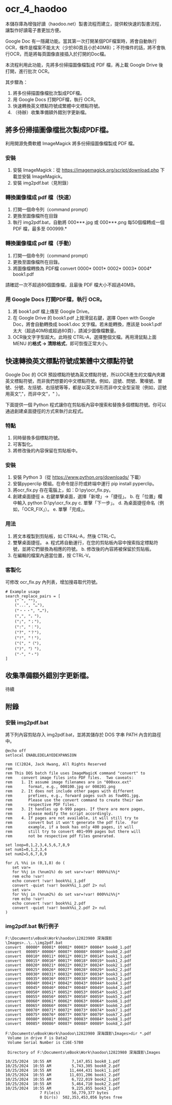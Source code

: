 # ocr_4_haodoo

本儲存庫為增強好讀（haodoo.net）製書流程而建立，提供較快速的製書流程，讓製作好讀電子書更加方便。

Google Doc 有一隱藏功能。當其第一次打開某個PDF檔案時，將會自動執行OCR，條件是檔案不能太大（少於80頁且小於40MB）；不符條件的話，將不會執行OCR，而是將每頁圖像直接插入於打開的Doc檔。

本流程利用此功能，先將多份掃描圖像檔製成 PDF 檔，再上載 Google Drive 後打開，進行批次 OCR。

其步驟為：

1. 將多份掃描圖像檔批次製成PDF檔。
1. 用 Google Docs 打開PDF檔，執行 OCR。
1. 快速轉換英文標點符號成繁體中文標點符號。
1. （待辦）收集準備額外錯別字更新檔。

## 將多份掃描圖像檔批次製成PDF檔。

利用開源免費軟體 ImageMagick 將多份掃描圖像檔製成 PDF 檔。

### 安裝

1. 安裝 ImageMagick：從 https://imagemagick.org/script/download.php 下載並安裝 ImageMagick。
2. 安裝 img2pdf.bat（見附錄）

### 轉換圖像檔成 pdf 檔（快速）

1. 打開一個命令列（command prompt）
2. 更換至圖像檔所在目錄
3. 執行 img2pdf.bat，自動將 000***.jpg 或 000***.png 每50個檔轉成一個 PDF 檔，最多至 000999.*

### 轉換圖像檔成 pdf 檔（手動）

1. 打開一個命令列（command prompt）
2. 更換至圖像檔所在目錄。
3. 將圖像檔轉換為 PDF檔
	convert 0000* 0001* 0002* 0003* 0004* book1.pdf

請確認一次不超過80個圖像檔，且最後 PDF 檔大小不超過40MB。

### 用 Google Docs 打開PDF檔，執行 OCR。

1. 將 book1.pdf 檔上傳至 Google Drive。
2. 在 Google Drive 的 book1.pdf 上按滑鼠右鍵，選擇 Open with Google Doc，將會自動轉換成 book1.doc 文字檔。若未能轉換，應該是 book1.pdf 太大（超過40MB或超過80頁），請減少圖像檔數量。
3. OCR後文字字型超大。此時按 CTRL-A，選擇整個文檔。再用滑鼠點上面 MENU 的**格式 -> 清除格式**，即可恢復正常大小。

## 快速轉換英文標點符號成繁體中文標點符號

Google Doc 的 OCR 預設標點符號為英文標點符號，所以OCR產生的文檔內夾雜英文標點符號，而非我們想要的中文標點符號。例如，逗號、問號、驚嘆號、冒號、分號、左括號、右括號等等，都是以英文半形而非中文全型呈現（例如，逗號用英文","，而非中文"，" ）。

下面提供一個 Python 程式讓你在剪貼板內容中搜索和替換多個標點符號。你可以通過創建桌面捷徑的方式來執行此程式。

### 特點

1. 同時替換多個標點符號。
2. 可客製化。
3. 將修改後的內容保留在剪貼板中。

### 安裝

1. 安裝 Python 3（從 https://www.python.org/downloads/ 下載）
2. 安裝pyperclip 模組。在命令提示符或終端中運行 pip install pyperclip。
3. 將ocr_fix.py 存在電腦上，如：D:\py\ocr_fix.py。
4. 創建桌面捷徑
	a. 右鍵單擊桌面，選擇「新增」->「捷徑」。
	b. 在「位置」欄中輸入 python D:\py\ocr_fix.py
	c. 單擊「下一步」。
	d. 為桌面捷徑命名（例如，「OCR_FIX」）。
	e. 單擊「完成」。

### 用法

1. 將文本複製到剪貼板，如 CTRAL-A，然後 CTRL-C。
2. 雙擊桌面捷徑。
	a. 程式將自動運行，在您的剪貼板內容中搜索指定標點符號，並將它們替換為相應的符號。
	b. 修改後的內容將被保留於剪貼板。
3. 在編輯的檔案內適當位置，按 CTRL-V。

### 客製化

可修改 ocr_fix.py 內列表，增加搜尋取代符號。

```
# Example usage
search_replace_pairs = [
    (" ", ""),
    ("...", "…"),
    ("・・・", "…"),
    (",", "，"),
    (";", "；"),
    (":", "："),
    ("?", "？"),
    ("!", "！"),
    ("(", "（"),
    (")", "）"),
    ("·", "・")
]
```
## 收集準備額外錯別字更新檔。

待續

## 附錄

### 安裝 img2pdf.bat

將下列內容剪貼存入 img2pdf.bat，並將其儲存於 DOS 字串 PATH 內含的路徑中。

```
@echo off
setlocal ENABLEDELAYEDEXPANSION

rem (C)2024, Jack Hwang, All Rights Reserved
rem
rem This DOS batch file uses ImageMagicK command "convert" to
rem    convert image files into PDF files.  Two caveats:
rem    1. It assume image filenames are in "000xxx.ext"
rem       format, e.g., 000100.jpg or 000201.png
rem    2. It does not include other pages with different
rem       prefixes, e.g., forward pages such as fow001.jpg.
rem       Please use the convert command to create their own
rem       respective PDF files.
rem    3. It handles up 0-999 pages. If there are more pages,
rem       please modify the script accordingly.
rem    4. If pages are not available, it will still try to
rem       convert but it won't generate the pdf file.  For
rem       example, if a book has only 400 pages, it will
rem       still try to convert 401~999 pages but there will
rem       not be respective pdf files generated.

set loop=0,1,2,3,4,5,6,7,8,9
set num1=0,1,2,3,4
set num2=5,6,7,8,9

for /L %%i in (0,1,8) do (
   set var=
   for %%j in (%num1%) do set var=!var! 000%%i%%j*
   rem echo !var!
   echo convert !var! book%%i_1.pdf
   convert -quiet !var! book%%i_1.pdf 2> nul
   set var=
   for %%j in (%num2%) do set var=!var! 000%%i%%j*
   rem echo !var!
   echo convert !var! book%%i_2.pdf
   convert -quiet !var! book%%i_2.pdf 2> nul
)
```

### img2pdf.bat 執行例子

```
F:\Documents\eBook\Work\haodoo\12823980 深海諜影\Images>..\..\img2pdf.bat
convert  00000* 00001* 00002* 00003* 00004* book0_1.pdf
convert  00005* 00006* 00007* 00008* 00009* book0_2.pdf
convert  00010* 00011* 00012* 00013* 00014* book1_1.pdf
convert  00015* 00016* 00017* 00018* 00019* book1_2.pdf
convert  00020* 00021* 00022* 00023* 00024* book2_1.pdf
convert  00025* 00026* 00027* 00028* 00029* book2_2.pdf
convert  00030* 00031* 00032* 00033* 00034* book3_1.pdf
convert  00035* 00036* 00037* 00038* 00039* book3_2.pdf
convert  00040* 00041* 00042* 00043* 00044* book4_1.pdf
convert  00045* 00046* 00047* 00048* 00049* book4_2.pdf
convert  00050* 00051* 00052* 00053* 00054* book5_1.pdf
convert  00055* 00056* 00057* 00058* 00059* book5_2.pdf
convert  00060* 00061* 00062* 00063* 00064* book6_1.pdf
convert  00065* 00066* 00067* 00068* 00069* book6_2.pdf
convert  00070* 00071* 00072* 00073* 00074* book7_1.pdf
convert  00075* 00076* 00077* 00078* 00079* book7_2.pdf
convert  00080* 00081* 00082* 00083* 00084* book8_1.pdf
convert  00085* 00086* 00087* 00088* 00089* book8_2.pdf

F:\Documents\eBook\Work\haodoo\12823980 深海諜影\Images>dir *.pdf
 Volume in drive F is Data2
 Volume Serial Number is C16E-57B0

 Directory of F:\Documents\eBook\Work\haodoo\12823980 深海諜影\Images

10/25/2024  10:55 AM         7,147,851 book0_1.pdf
10/25/2024  10:55 AM         5,743,305 book0_2.pdf
10/25/2024  10:55 AM        11,444,431 book1_1.pdf
10/25/2024  10:55 AM        11,031,206 book1_2.pdf
10/25/2024  10:55 AM         6,722,019 book2_1.pdf
10/25/2024  10:55 AM         5,464,710 book2_2.pdf
10/25/2024  10:55 AM         9,225,855 book3_1.pdf
               7 File(s)     56,779,377 bytes
               0 Dir(s)  502,353,453,056 bytes free
```
